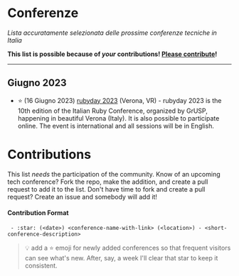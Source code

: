 # Conferenze

*Lista accuratamente selezionata delle prossime conferenze tecniche in Italia*

**This list is possible because of *your* contributions!  [Please contribute](#contributions)!**
***

## Giugno 2023

- :star: (16 Giugno 2023) [rubyday 2023]([https://www.thebigelixir.com](https://community.codemotion.com/grusp/meetups/rubyday-2023)) (Verona, VR) - rubyday 2023 is the 10th edition of the Italian Ruby Conference, organized by GrUSP, happening in beautiful Verona (Italy). It is also possible to participate online. The event is international and all sessions will be in English. 

# Contributions

This list *needs* the participation of the community.  Know of an upcoming tech conference?  Fork the repo, make the addition, and create a pull request to add it to the list.  Don't have time to fork and create a pull request?  Create an issue and somebody will add it!

#### Contribution Format

` - :star: (<date>) <conference-name-with-link> (<location>) - <short-conference-description>`

> :bulb: add a ⭐ emoji for newly added conferences so that frequent visitors can see what's new.  After, say, a week I'll clear that star to keep it consistent.
